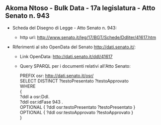 ## Akoma Ntoso - Bulk Data - 17a legislatura - Atto Senato n. 943 ##

* Scheda del Disegno di Legge - Atto Senato n. 943:
	* http url: http://www.senato.it/leg/17/BGT/Schede/Ddliter/41617.htm

* Riferimenti al sito OpenData del Senato http://dati.senato.it/:
	* Link OpenData: http://dati.senato.it/ddl/41617
	* Query SPARQL per i documenti relativi all'Atto Senato:

        PREFIX osr: <http://dati.senato.it/osr/>  
		SELECT DISTINCT ?testoPresentato ?testoApprovato  
		WHERE  
		{  
		    ?ddl a osr:Ddl.  
		    ?ddl osr:idFase 943 .  
		    OPTIONAL { ?ddl osr:testoPresentato ?testoPresentato }  
		    OPTIONAL { ?ddl osr:testoApprovato ?testoApprovato }  
		}
		